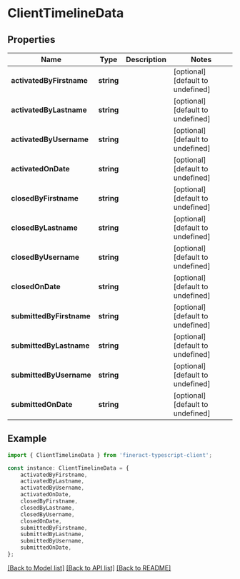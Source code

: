 # ClientTimelineData


## Properties

Name | Type | Description | Notes
------------ | ------------- | ------------- | -------------
**activatedByFirstname** | **string** |  | [optional] [default to undefined]
**activatedByLastname** | **string** |  | [optional] [default to undefined]
**activatedByUsername** | **string** |  | [optional] [default to undefined]
**activatedOnDate** | **string** |  | [optional] [default to undefined]
**closedByFirstname** | **string** |  | [optional] [default to undefined]
**closedByLastname** | **string** |  | [optional] [default to undefined]
**closedByUsername** | **string** |  | [optional] [default to undefined]
**closedOnDate** | **string** |  | [optional] [default to undefined]
**submittedByFirstname** | **string** |  | [optional] [default to undefined]
**submittedByLastname** | **string** |  | [optional] [default to undefined]
**submittedByUsername** | **string** |  | [optional] [default to undefined]
**submittedOnDate** | **string** |  | [optional] [default to undefined]

## Example

```typescript
import { ClientTimelineData } from 'fineract-typescript-client';

const instance: ClientTimelineData = {
    activatedByFirstname,
    activatedByLastname,
    activatedByUsername,
    activatedOnDate,
    closedByFirstname,
    closedByLastname,
    closedByUsername,
    closedOnDate,
    submittedByFirstname,
    submittedByLastname,
    submittedByUsername,
    submittedOnDate,
};
```

[[Back to Model list]](../README.md#documentation-for-models) [[Back to API list]](../README.md#documentation-for-api-endpoints) [[Back to README]](../README.md)

